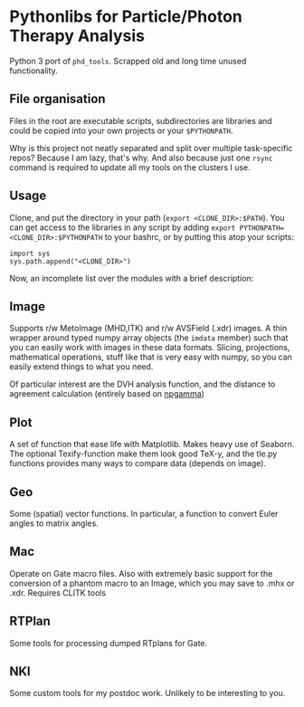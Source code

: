 Pythonlibs for Particle/Photon Therapy Analysis
===============================================

Python 3 port of `phd_tools`. Scrapped old and long time unused functionality.

File organisation
-----------------

Files in the root are executable scripts, subdirectories are libraries and could be copied into your own projects or your `$PYTHONPATH`.

Why is this project not neatly separated and split over multiple task-specific repos? Because I am lazy, that's why. And also because just one `rsync` command is required to update all my tools on the clusters I use.

Usage
-----
Clone, and put the directory in your path (`export <CLONE_DIR>:$PATH`). You can get access to the libraries in any script by adding `export PYTHONPATH=<CLONE_DIR>:$PYTHONPATH` to your bashrc, or by putting this atop your scripts:

	import sys
	sys.path.append("<CLONE_DIR>")

Now, an incomplete list over the modules with a brief description:

Image
-----

Supports r/w MetoImage (MHD,ITK) and r/w AVSField (.xdr) images. A thin wrapper around typed numpy array objects (the `imdata` member) such that you can easily work with images in these data formats. Slicing, projections, mathematical operations, stuff like that is very easy with numpy, so you can easily extend things to what you need.

Of particular interest are the DVH analysis function, and the distance to agreement calculation (entirely based on [npgamma](https://github.com/SimonBiggs/npgamma))

Plot
----

A set of function that ease life with Matplotlib. Makes heavy use of Seaborn. The optional Texify-function make them look good TeX-y, and the tle.py functions provides many ways to compare data (depends on image).

Geo
---

Some (spatial) vector functions. In particular, a function to convert Euler angles to matrix angles.

Mac
---

Operate on Gate macro files. Also with extremely basic support for the conversion of a phantom macro to an Image, which you may save to .mhx or .xdr. Requires CLITK tools

RTPlan
---

Some tools for processing dumped RTplans for Gate.

NKI
---

Some custom tools for my postdoc work. Unlikely to be interesting to you.
